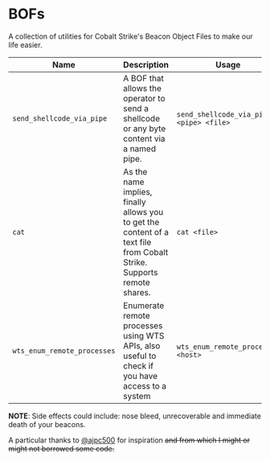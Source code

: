 # BOFs

A collection of utilities for Cobalt Strike's Beacon Object Files to make our life easier.

| Name | Description | Usage |
|------|-------------|-------|
`send_shellcode_via_pipe` | A BOF that allows the operator to send a shellcode or any byte content via a named pipe. | `send_shellcode_via_pipe <pipe> <file> `|
`cat` | As the name implies, finally allows you to get the content of a text file from Cobalt Strike. Supports remote shares. | `cat <file>`
`wts_enum_remote_processes` | Enumerate remote processes using WTS APIs, also useful to check if you have access to a system| `wts_enum_remote_processes <host>`|

**NOTE**: Side effects could include: nose bleed, unrecoverable and immediate death of your beacons.

A particular thanks to [@ajpc500](https://twitter.com/ajpc500) for inspiration ~~and from which I might or might not borrowed some code.~~